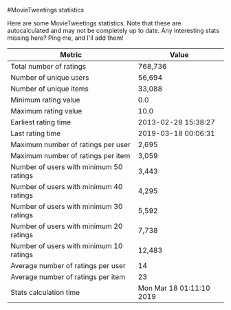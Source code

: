 #MovieTweetings statistics

Here are some MovieTweetings statistics. Note that these are autocalculated and may not be completely up to date. Any interesting stats missing here? Ping me, and I'll add them!

Metric | Value
--- | ---
Total number of ratings                 | 768,736
Number of unique users                  | 56,694
Number of unique items                  | 33,088
Minimum rating value                    | 0.0
Maximum rating value                    | 10.0
Earliest rating time                    | 2013-02-28 15:38:27
Last rating time                        | 2019-03-18 00:06:31
Maximum number of ratings per user      | 2,695
Maximum number of ratings per item      | 3,059
Number of users with minimum 50 ratings | 3,443
Number of users with minimum 40 ratings | 4,295
Number of users with minimum 30 ratings | 5,592
Number of users with minimum 20 ratings | 7,738
Number of users with minimum 10 ratings | 12,483
Average number of ratings per user      | 14
Average number of ratings per item      | 23
Stats calculation time                  | Mon Mar 18 01:11:10 2019

